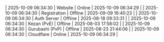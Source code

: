 | 2025-10-09 06:34:30 | Website | Online | 2025-10-09 06:34:29 |
| 2025-10-09 06:34:30 | Registration | Offline | 2025-09-09 16:40:23 |
| 2025-10-09 06:34:30 | Auth Server | Offline | 2025-08-18 09:33:31 |
| 2025-10-09 06:34:30 | Kezan (PvE) | Offline | 2025-08-03 17:58:02 |
| 2025-10-09 06:34:30 | Gurubashi (PvP) | Offline | 2025-08-23 21:44:06 |
| 2025-10-09 06:34:30 | Cloudflare | Online | 2025-10-09 06:34:29 |
